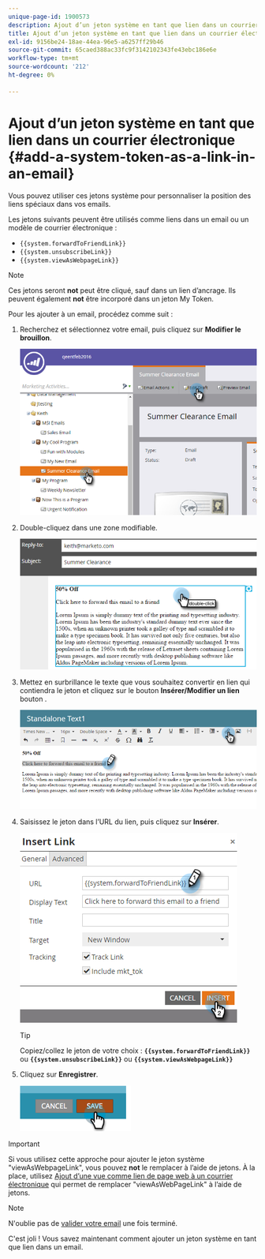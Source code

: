 ```yaml
---
unique-page-id: 1900573
description: Ajout d’un jeton système en tant que lien dans un courrier électronique - Documents Marketo - Documentation du produit
title: Ajout d’un jeton système en tant que lien dans un courrier électronique
exl-id: 9156be24-18ae-44ea-96e5-a6257ff29b46
source-git-commit: 65caed388ac33fc9f3142102343fe43ebc186e6e
workflow-type: tm+mt
source-wordcount: '212'
ht-degree: 0%

---
```


# Ajout d’un jeton système en tant que lien dans un courrier électronique {#add-a-system-token-as-a-link-in-an-email}

Vous pouvez utiliser ces jetons système pour personnaliser la position des liens spéciaux dans vos emails.

Les jetons suivants peuvent être utilisés comme liens dans un email ou un modèle de courrier électronique :

* `{{system.forwardToFriendLink}}`
* `{{system.unsubscribeLink}}`
* `{{system.viewAsWebpageLink}}`

>[!NOTE]
>
>Ces jetons seront **not** peut être cliqué, sauf dans un lien d’ancrage. Ils peuvent également **not** être incorporé dans un jeton My Token.

Pour les ajouter à un email, procédez comme suit :

1. Recherchez et sélectionnez votre email, puis cliquez sur **Modifier le brouillon**.

   ![](assets/one-1.png)

1. Double-cliquez dans une zone modifiable.

   ![](assets/two-1.png)

1. Mettez en surbrillance le texte que vous souhaitez convertir en lien qui contiendra le jeton et cliquez sur le bouton **Insérer/Modifier un lien** bouton .

   ![](assets/three-1.png)

1. Saisissez le jeton dans l’URL du lien, puis cliquez sur **Insérer**.

   ![](assets/four-1.png)

   >[!TIP]
   >
   >Copiez/collez le jeton de votre choix : **`{{system.forwardToFriendLink}}`** ou **`{{system.unsubscribeLink}}`** ou **`{{system.viewAsWebpageLink}}`**

1. Cliquez sur **Enregistrer**.

   ![](assets/image2014-9-17-22-3a12-3a17.png)

>[!IMPORTANT]
>
>Si vous utilisez cette approche pour ajouter le jeton système &quot;viewAsWebpageLink&quot;, vous pouvez **not** le remplacer à l’aide de jetons. À la place, utilisez [Ajout d’une vue comme lien de page web à un courrier électronique](/help/marketo/product-docs/email-marketing/general/functions-in-the-editor/add-a-view-as-web-page-link-to-an-email.md) qui permet de remplacer &quot;viewAsWebPageLink&quot; à l’aide de jetons.

>[!NOTE]
>
>N&#39;oublie pas de [valider votre email](/help/marketo/product-docs/email-marketing/general/creating-an-email/approve-an-email.md) une fois terminé.

C&#39;est joli ! Vous savez maintenant comment ajouter un jeton système en tant que lien dans un email.
